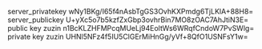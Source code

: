 
server_privatekey
wNy1BKg/I65f4nAsbTgGS3OvhKXPmdg6TjLKlA+88H8=
server_publickey
U+yXc5o7b5kzfZxGbp3ovhrBin7MO8zOAC7AhJtiN3E=
public key zuzin
n1BcKLZHFMPcqMUeLj94EoltWs6WRqfCndoW7PvSWlg=
private key zuzin
UHNl5NFz4f5IU5ClGErMiHnGg/yVf+8QfO1USNFsY1w=